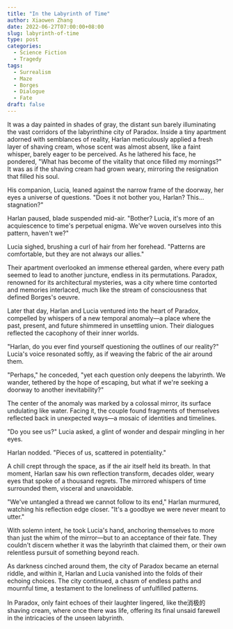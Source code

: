 ```yaml
---
title: "In the Labyrinth of Time"
author: Xiaowen Zhang
date: 2022-06-27T07:00:00+08:00
slug: labyrinth-of-time
type: post
categories:
  - Science Fiction
  - Tragedy
tags:
  - Surrealism
  - Maze
  - Borges
  - Dialogue
  - Fate
draft: false
---
```


It was a day painted in shades of gray, the distant sun barely illuminating the vast corridors of the labyrinthine city of Paradox. Inside a tiny apartment adorned with semblances of reality, Harlan meticulously applied a fresh layer of shaving cream, whose scent was almost absent, like a faint whisper, barely eager to be perceived. As he lathered his face, he pondered, "What has become of the vitality that once filled my mornings?" It was as if the shaving cream had grown weary, mirroring the resignation that filled his soul.

His companion, Lucia, leaned against the narrow frame of the doorway, her eyes a universe of questions. "Does it not bother you, Harlan? This... stagnation?"

Harlan paused, blade suspended mid-air. "Bother? Lucia, it's more of an acquiescence to time's perpetual enigma. We've woven ourselves into this pattern, haven't we?"

Lucia sighed, brushing a curl of hair from her forehead. "Patterns are comfortable, but they are not always our allies."

Their apartment overlooked an immense ethereal garden, where every path seemed to lead to another juncture, endless in its permutations. Paradox, renowned for its architectural mysteries, was a city where time contorted and memories interlaced, much like the stream of consciousness that defined Borges's oeuvre.

Later that day, Harlan and Lucia ventured into the heart of Paradox, compelled by whispers of a new temporal anomaly—a place where the past, present, and future shimmered in unsettling union. Their dialogues reflected the cacophony of their inner worlds.

"Harlan, do you ever find yourself questioning the outlines of our reality?" Lucia's voice resonated softly, as if weaving the fabric of the air around them.

"Perhaps," he conceded, "yet each question only deepens the labyrinth. We wander, tethered by the hope of escaping, but what if we're seeking a doorway to another inevitability?"

The center of the anomaly was marked by a colossal mirror, its surface undulating like water. Facing it, the couple found fragments of themselves reflected back in unexpected ways—a mosaic of identities and timelines.

"Do you see us?" Lucia asked, a glint of wonder and despair mingling in her eyes.

Harlan nodded. "Pieces of us, scattered in potentiality."

A chill crept through the space, as if the air itself held its breath. In that moment, Harlan saw his own reflection transform, decades older, weary eyes that spoke of a thousand regrets. The mirrored whispers of time surrounded them, visceral and unavoidable.

"We've untangled a thread we cannot follow to its end," Harlan murmured, watching his reflection edge closer. "It's a goodbye we were never meant to utter."

With solemn intent, he took Lucia's hand, anchoring themselves to more than just the whim of the mirror—but to an acceptance of their fate. They couldn't discern whether it was the labyrinth that claimed them, or their own relentless pursuit of something beyond reach.

As darkness cinched around them, the city of Paradox became an eternal riddle, and within it, Harlan and Lucia vanished into the folds of their echoing choices. The city continued, a chasm of endless paths and mournful time, a testament to the loneliness of unfulfilled patterns.

In Paradox, only faint echoes of their laughter lingered, like the消极的shaving cream, where once there was life, offering its final unsaid farewell in the intricacies of the unseen labyrinth.
